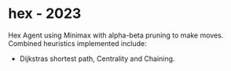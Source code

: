 # hex - 2023
Hex Agent using Minimax with alpha-beta pruning to make moves. Combined heuristics implemented include: 
- Dijkstras shortest path, Centrality and Chaining. 
